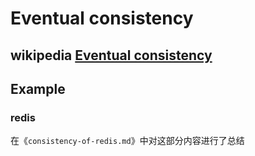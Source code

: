 # Eventual consistency



## wikipedia [Eventual consistency](https://en.wikipedia.org/wiki/Eventual_consistency)





## Example 

### redis

在《`consistency-of-redis.md`》中对这部分内容进行了总结

